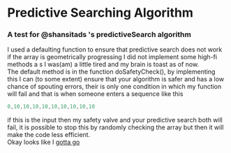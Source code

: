 # Predictive Searching Algorithm
### A test for @shansitads 's predictiveSearch algorithm <br>
I used a defaulting function to ensure that predictive search does not work if the array is geometrically progressing I did not implement some high-fi methods a s I was(am) a little tired and my brain is toast as of now.<br>The default method is in the function doSafetyCheck(), by implementing this I can (to some extent) ensure that your algorithm is safer and has a low chance of spouting errors, their is only one condition in which my function will fail and that is when someone enters a sequence like this
```java
0,10,10,10,10,10,10,10,10,10
```
if this is the input then my safety valve and your predictive search both will fail, it is possible to stop this by randomly checking the array but then it will make the code less efficient.<br>
Okay looks like I [gotta go](https://github.com/shansitads/GottaGo)
